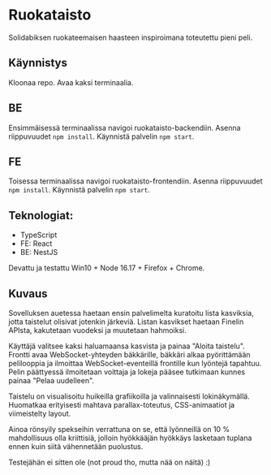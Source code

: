 # Ruokataisto

Solidabiksen ruokateemaisen haasteen inspiroimana toteutettu pieni peli.

## Käynnistys

Kloonaa repo.
Avaa kaksi terminaalia.

## BE

Ensimmäisessä terminaalissa navigoi ruokataisto-backendiin. Asenna riippuvuudet `npm install`. Käynnistä palvelin `npm start`.

## FE

Toisessa terminaalissa navigoi ruokataisto-frontendiin. Asenna riippuvuudet `npm install`. Käynnistä palvelin `npm start`.

## Teknologiat:

- TypeScript
- FE: React
- BE: NestJS

Devattu ja testattu Win10 + Node 16.17 + Firefox + Chrome.

## Kuvaus

Sovelluksen auetessa haetaan ensin palvelimelta kuratoitu lista kasviksia, jotta taistelut olisivat jotenkin järkeviä.
Listan kasvikset haetaan Finelin APIsta, kakutetaan vuodeksi ja muutetaan hahmoiksi.

Käyttäjä valitsee kaksi haluamaansa kasvista ja painaa "Aloita taistelu".
Frontti avaa WebSocket-yhteyden bäkkärille, bäkkäri alkaa pyörittämään pelilooppia ja ilmoittaa WebSocket-eventeillä
frontille kun lyöntejä tapahtuu. Pelin päättyessä ilmoitetaan voittaja ja lokeja pääsee tutkimaan kunnes painaa "Pelaa uudelleen".

Taistelu on visualisoitu huikeilla grafiikoilla ja valinnaisesti lokinäkymällä. Huomatkaa erityisesti mahtava parallax-toteutus,
CSS-animaatiot ja viimeistelty layout.

Ainoa rönsyily spekseihin verrattuna on se, että lyönneillä on 10 % mahdollisuus olla kriittisiä, jolloin hyökkääjän hyökkäys lasketaan tuplana ennen kuin siitä vähennetään puolustus.

Testejähän ei sitten ole (not proud tho, mutta nää on näitä) :)
